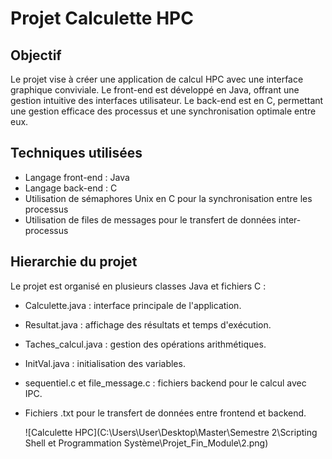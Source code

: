 # Projet Calculette HPC

## Objectif
Le projet vise à créer une application de calcul HPC avec une interface graphique conviviale. Le front-end est développé en Java, offrant une gestion intuitive des interfaces utilisateur. Le back-end est en C, permettant une gestion efficace des processus et une synchronisation optimale entre eux.

## Techniques utilisées
- Langage front-end : Java
- Langage back-end : C
- Utilisation de sémaphores Unix en C pour la synchronisation entre les processus
- Utilisation de files de messages pour le transfert de données inter-processus

## Hierarchie du projet
Le projet est organisé en plusieurs classes Java et fichiers C :
- Calculette.java : interface principale de l'application.
- Resultat.java : affichage des résultats et temps d'exécution.
- Taches_calcul.java : gestion des opérations arithmétiques.
- InitVal.java : initialisation des variables.
- sequentiel.c et file_message.c : fichiers backend pour le calcul avec IPC.
- Fichiers .txt pour le transfert de données entre frontend et backend.

  ![Calculette HPC](C:\Users\User\Desktop\Master\Semestre 2\Scripting Shell et Programmation Système\Projet_Fin_Module\2.png)


